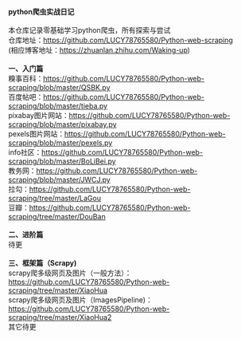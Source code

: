 **python爬虫实战日记**</br>
</br>
本仓库记录零基础学习python爬虫，所有探索与尝试</br>
仓库地址：https://github.com/LUCY78765580/Python-web-scraping</br>
(相应博客地址：https://zhuanlan.zhihu.com/Waking-up)</br>
</br>
**一、入门篇**</br>
糗事百科：https://github.com/LUCY78765580/Python-web-scraping/blob/master/QSBK.py</br>
百度帖吧：https://github.com/LUCY78765580/Python-web-scraping/blob/master/tieba.py</br>
pixabay图片网站：https://github.com/LUCY78765580/Python-web-scraping/blob/master/pixabay.py</br>
pexels图片网站：https://github.com/LUCY78765580/Python-web-scraping/blob/master/pexels.py</br>
info社区：https://github.com/LUCY78765580/Python-web-scraping/blob/master/BoLiBei.py</br>
教务网：https://github.com/LUCY78765580/Python-web-scraping/blob/master/JWCJ.py</br>
拉勾：https://github.com/LUCY78765580/Python-web-scraping/tree/master/LaGou</br>
豆瓣：https://github.com/LUCY78765580/Python-web-scraping/tree/master/DouBan</br>
</br>
**二、进阶篇**</br>
待更</br>
</br>
**三、框架篇（Scrapy)**</br>
scrapy爬多级网页及图片（一般方法）：https://github.com/LUCY78765580/Python-web-scraping/tree/master/XiaoHua</br>
scrapy爬多级网页及图片（ImagesPipeline)：https://github.com/LUCY78765580/Python-web-scraping/tree/master/XiaoHua2</br>
其它待更</br>

